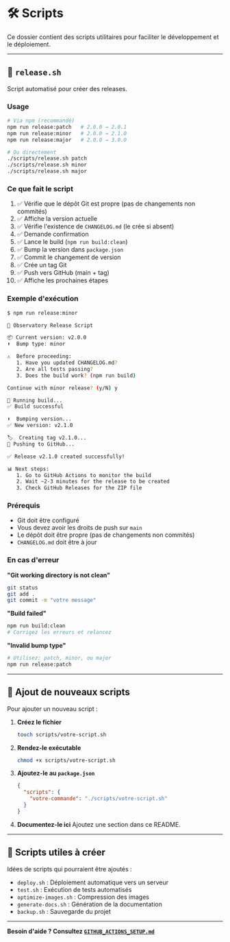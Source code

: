 # 🛠️ Scripts

Ce dossier contient des scripts utilitaires pour faciliter le développement et le déploiement.

---

## 🚀 `release.sh`

Script automatisé pour créer des releases.

### Usage

```bash
# Via npm (recommandé)
npm run release:patch   # 2.0.0 → 2.0.1
npm run release:minor   # 2.0.0 → 2.1.0
npm run release:major   # 2.0.0 → 3.0.0

# Ou directement
./scripts/release.sh patch
./scripts/release.sh minor
./scripts/release.sh major
```

### Ce que fait le script

1. ✅ Vérifie que le dépôt Git est propre (pas de changements non commités)
2. ✅ Affiche la version actuelle
3. ✅ Vérifie l'existence de `CHANGELOG.md` (le crée si absent)
4. ✅ Demande confirmation
5. ✅ Lance le build (`npm run build:clean`)
6. ✅ Bump la version dans `package.json`
7. ✅ Commit le changement de version
8. ✅ Crée un tag Git
9. ✅ Push vers GitHub (main + tag)
10. ✅ Affiche les prochaines étapes

### Exemple d'exécution

```bash
$ npm run release:minor

🔭 Observatory Release Script

📦 Current version: v2.0.0
⬆️  Bump type: minor

⚠️  Before proceeding:
   1. Have you updated CHANGELOG.md?
   2. Are all tests passing?
   3. Does the build work? (npm run build)

Continue with minor release? (y/N) y

🧪 Running build...
✅ Build successful

⬆️  Bumping version...
✅ New version: v2.1.0

🏷️  Creating tag v2.1.0...
🚀 Pushing to GitHub...

✅ Release v2.1.0 created successfully!

📊 Next steps:
   1. Go to GitHub Actions to monitor the build
   2. Wait ~2-3 minutes for the release to be created
   3. Check GitHub Releases for the ZIP file
```

### Prérequis

- Git doit être configuré
- Vous devez avoir les droits de push sur `main`
- Le dépôt doit être propre (pas de changements non commités)
- `CHANGELOG.md` doit être à jour

### En cas d'erreur

**"Git working directory is not clean"**
```bash
git status
git add .
git commit -m "votre message"
```

**"Build failed"**
```bash
npm run build:clean
# Corrigez les erreurs et relancez
```

**"Invalid bump type"**
```bash
# Utilisez: patch, minor, ou major
npm run release:patch
```

---

## 📝 Ajout de nouveaux scripts

Pour ajouter un nouveau script :

1. **Créez le fichier**
   ```bash
   touch scripts/votre-script.sh
   ```

2. **Rendez-le exécutable**
   ```bash
   chmod +x scripts/votre-script.sh
   ```

3. **Ajoutez-le au `package.json`**
   ```json
   {
     "scripts": {
       "votre-commande": "./scripts/votre-script.sh"
     }
   }
   ```

4. **Documentez-le ici**
   Ajoutez une section dans ce README.

---

## 🧪 Scripts utiles à créer

Idées de scripts qui pourraient être ajoutés :

- `deploy.sh` : Déploiement automatique vers un serveur
- `test.sh` : Exécution de tests automatisés
- `optimize-images.sh` : Compression des images
- `generate-docs.sh` : Génération de la documentation
- `backup.sh` : Sauvegarde du projet

---

**Besoin d'aide ? Consultez [`GITHUB_ACTIONS_SETUP.md`](../GITHUB_ACTIONS_SETUP.md)**

